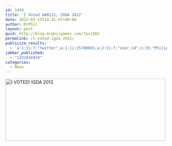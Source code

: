 ```yaml
---
id: 1444
title: 'I Voted &#8211; IGDA 2012'
date: 2012-03-15T14:41:57+00:00
author: MrPhil
layout: post
guid: http://blog.mrphilgames.com/?p=1383
permalink: /i-voted-igda-2012/
publicize_results:
  - 'a:1:{s:7:"twitter";a:1:{i:15780601;a:2:{s:7:"user_id";s:15:"PhilipLudington";s:7:"post_id";s:18:"180363232651902978";}}}'
jabber_published:
  - "1331836919"
categories:
  - News
---
```

[<img class="aligncenter size-full wp-image-1434" title="I VOTED!" src="http://mrphilgames.files.wordpress.com/2012/01/i-voted-fina_2012_2.png" alt="I VOTED! IGDA 2012" width="500" height="195" />](http://mrphilgames.files.wordpress.com/2012/01/i-voted-fina_2012_2.png)